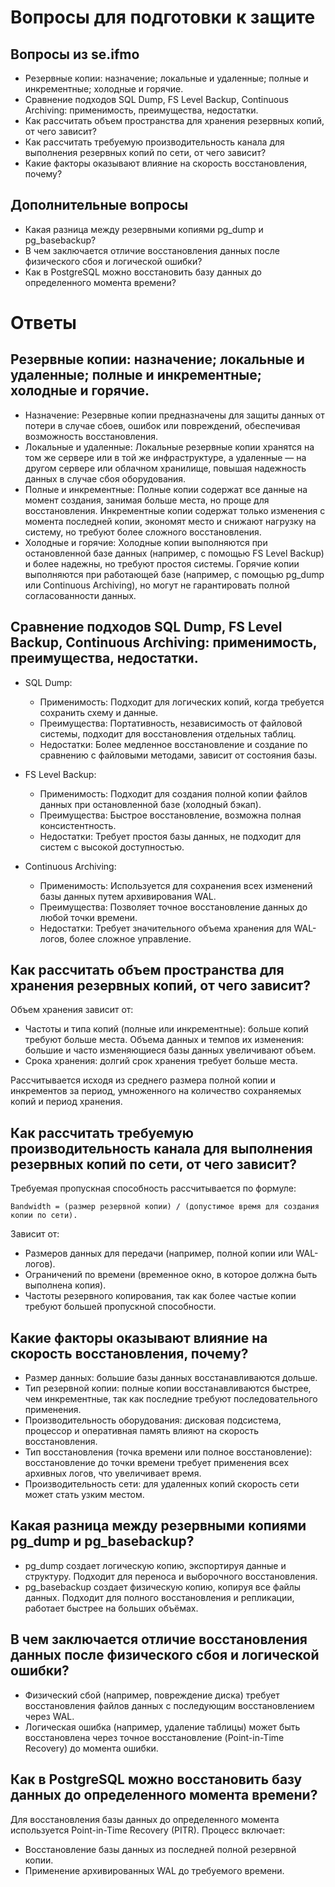 # Вопросы для подготовки к защите

## Вопросы из se.ifmo
- Резервные копии: назначение; локальные и удаленные; полные и инкрементные; холодные и горячие.
- Сравнение подходов SQL Dump, FS Level Backup, Continuous Archiving: применимость, преимущества, недостатки.
- Как рассчитать объем пространства для хранения резервных копий, от чего зависит?
- Как рассчитать требуемую производительность канала для выполнения резервных копий по сети, от чего зависит?
- Какие факторы оказывают влияние на скорость восстановления, почему?

## Дополнительные вопросы

- Какая разница между резервными копиями pg_dump и pg_basebackup?
- В чем заключается отличие восстановления данных после физического сбоя и логической ошибки?
- Как в PostgreSQL можно восстановить базу данных до определенного момента времени?

# Ответы

## Резервные копии: назначение; локальные и удаленные; полные и инкрементные; холодные и горячие.

- Назначение: Резервные копии предназначены для защиты данных от потери в случае сбоев, ошибок или повреждений, обеспечивая возможность восстановления.
- Локальные и удаленные: Локальные резервные копии хранятся на том же сервере или в той же инфраструктуре, а удаленные — на другом сервере или облачном хранилище, повышая надежность данных в случае сбоя оборудования.
- Полные и инкрементные: Полные копии содержат все данные на момент создания, занимая больше места, но проще для восстановления. Инкрементные копии содержат только изменения с момента последней копии, экономят место и снижают нагрузку на систему, но требуют более сложного восстановления.
- Холодные и горячие: Холодные копии выполняются при остановленной базе данных (например, с помощью FS Level Backup) и более надежны, но требуют простоя системы. Горячие копии выполняются при работающей базе (например, с помощью pg_dump или Continuous Archiving), но могут не гарантировать полной согласованности данных.

## Сравнение подходов SQL Dump, FS Level Backup, Continuous Archiving: применимость, преимущества, недостатки.

- SQL Dump:
    - Применимость: Подходит для логических копий, когда требуется сохранить схему и данные.
    - Преимущества: Портативность, независимость от файловой системы, подходит для восстановления отдельных таблиц.
    - Недостатки: Более медленное восстановление и создание по сравнению с файловыми методами, зависит от состояния базы.

- FS Level Backup:
    - Применимость: Подходит для создания полной копии файлов данных при остановленной базе (холодный бэкап).
    - Преимущества: Быстрое восстановление, возможна полная консистентность.
    - Недостатки: Требует простоя базы данных, не подходит для систем с высокой доступностью.

- Continuous Archiving:
    - Применимость: Используется для сохранения всех изменений базы данных путем архивирования WAL.
    - Преимущества: Позволяет точное восстановление данных до любой точки времени.
    - Недостатки: Требует значительного объема хранения для WAL-логов, более сложное управление.

## Как рассчитать объем пространства для хранения резервных копий, от чего зависит?

Объем хранения зависит от:
- Частоты и типа копий (полные или инкрементные): больше копий требуют больше места.
    Объема данных и темпов их изменения: большие и часто изменяющиеся базы данных увеличивают объем.
- Срока хранения: долгий срок хранения требует больше места.

Рассчитывается исходя из среднего размера полной копии и инкрементов за период, умноженного на количество сохраняемых копий и период хранения.

## Как рассчитать требуемую производительность канала для выполнения резервных копий по сети, от чего зависит?

Требуемая пропускная способность рассчитывается по формуле:

    Bandwidth = (размер резервной копии) / (допустимое время для создания копии по сети).

Зависит от:
- Размеров данных для передачи (например, полной копии или WAL-логов).
- Ограничений по времени (временное окно, в которое должна быть выполнена копия).
- Частоты резервного копирования, так как более частые копии требуют большей пропускной способности.

## Какие факторы оказывают влияние на скорость восстановления, почему?

- Размер данных: большие базы данных восстанавливаются дольше.
- Тип резервной копии: полные копии восстанавливаются быстрее, чем инкрементные, так как последние требуют последовательного применения.
- Производительность оборудования: дисковая подсистема, процессор и оперативная память влияют на скорость восстановления.
- Тип восстановления (точка времени или полное восстановление): восстановление до точки времени требует применения всех архивных логов, что увеличивает время.
- Производительность сети: для удаленных копий скорость сети может стать узким местом.

## Какая разница между резервными копиями pg_dump и pg_basebackup?

- pg_dump создает логическую копию, экспортируя данные и структуру. Подходит для переноса и выборочного восстановления.
- pg_basebackup создает физическую копию, копируя все файлы данных. Подходит для полного восстановления и репликации, работает быстрее на больших объёмах.

## В чем заключается отличие восстановления данных после физического сбоя и логической ошибки?

- Физический сбой (например, повреждение диска) требует восстановления файлов данных с последующим восстановлением через WAL.
- Логическая ошибка (например, удаление таблицы) может быть восстановлена через точное восстановление (Point-in-Time Recovery) до момента ошибки.

## Как в PostgreSQL можно восстановить базу данных до определенного момента времени?

Для восстановления базы данных до определенного момента используется Point-in-Time Recovery (PITR). Процесс включает:
- Восстановление базы данных из последней полной резервной копии.
- Применение архивированных WAL до требуемого времени.
